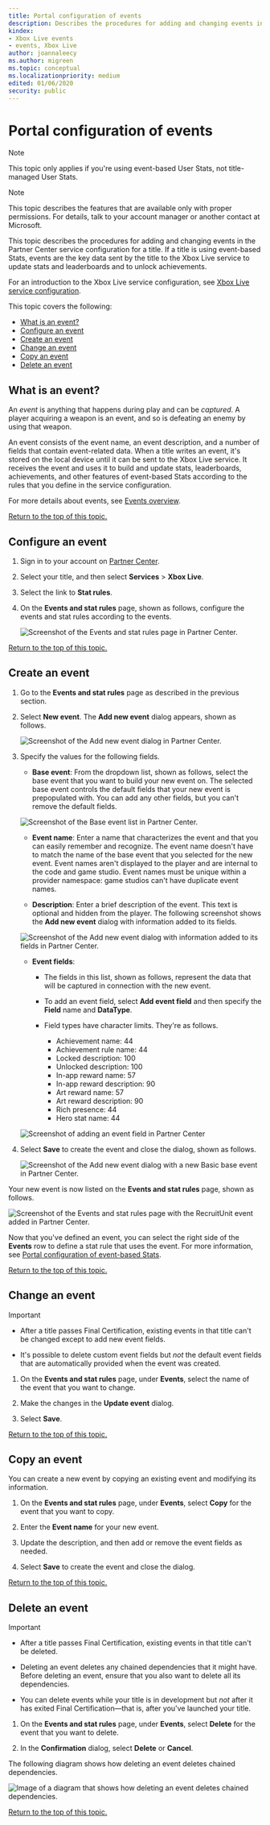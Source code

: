 ```yaml
---
title: Portal configuration of events
description: Describes the procedures for adding and changing events in the Partner Center service configuration for a title.
kindex:
- Xbox Live events
- events, Xbox Live
author: joannaleecy
ms.author: migreen
ms.topic: conceptual
ms.localizationpriority: medium
edited: 01/06/2020
security: public
---
```


<a id="top"></a>

# Portal configuration of events


> [!NOTE]
> This topic only applies if you're using event-based User Stats, not title-managed User Stats.
> [!NOTE]
> This topic describes the features that are available only with proper permissions. For details, talk to your account manager or another contact at Microsoft.

This topic describes the procedures for adding and changing events in the Partner Center service configuration for a title. If a title is using event-based Stats, events are the key data sent by the title to the Xbox Live service to update stats and leaderboards and to unlock achievements.

For an introduction to the Xbox Live service configuration, see [Xbox Live service configuration](/windows/uwp/xbox-live/xbox-live-service-configuration).



This topic covers the following:

   *  [What is an event?](#ID4EKB)  
   *  [Configure an event](#ID4EYM) 
   *  [Create an event](#ID4EUB)
   *  [Change an event](#ID4EYE)  
   *  [Copy an event](#ID4EBG)  
   *  [Delete an event](#ID4EBL)


<a id="ID4EKB"></a>

## What is an event?  

An *event* is anything that happens during play and can be *captured*. A player acquiring a weapon is an event, and so is defeating an enemy by using that weapon.  

An event consists of the event name, an event description, and a number of fields that contain event-related data. When a title writes an event, it's stored on the local device until it can be sent to the Xbox Live service. It receives the event and uses it to build and update stats, leaderboards, achievements, and other features of event-based Stats according to the rules that you define in the service configuration.

For more details about events, see [Events overview](../live-game-events.md).

 [Return to the top of this topic.](#top)

<a id="ID4EYM"></a>

## Configure an event

1. Sign in to your account on [Partner Center](https://developer.microsoft.com/dashboard/windows/overview).

1. Select your title, and then select **Services** > **Xbox Live**.

1. Select the link to **Stat rules**.

1. On the **Events and stat rules** page, shown as follows, configure the events and stat rules according to the events.

   

   ![Screenshot of the Events and stat rules page in Partner Center.](../../../../../../../../../resources/gamecore/secure/images/en-us/live/events/events-and-stat-rules-1.png)

 [Return to the top of this topic.](#top)

<a id="ID4EUB"></a>

## Create an event

1. Go to the **Events and stat rules** page as described in the previous section.

1. Select **New event**. The **Add new event** dialog appears, shown as follows.

   ![Screenshot of the Add new event dialog in Partner Center.](../../../../../../../../../resources/gamecore/secure/images/en-us/live/stats/pctr-add-new-event-dbox.png)

1. Specify the values for the following fields.

   * **Base event**: From the dropdown list, shown as follows, select the base event that you want to build your new event on. The selected base event controls the default fields that your new event is prepopulated with. You can add any other fields, but you can't remove the default fields.

   ![Screenshot of the Base event list in Partner Center.](../../../../../../../../../resources/gamecore/secure/images/en-us/live/stats/pctr-base-event-list.png)

   *  **Event name**: Enter a name that characterizes the event and that you can easily remember and recognize. The event name doesn't have to match the name of the base event that you selected for the new event. Event names aren't displayed to the player and are internal to the code and game studio. Event names must be unique within a provider namespace: game studios can't have duplicate event names.  

   *  **Description**: Enter a brief description of the event. This text is optional and hidden from the player. The following screenshot shows the **Add new event** dialog with information added to its fields.

   ![Screenshot of the Add new event dialog with information added to its fields in Partner Center.](../../../../../../../../../resources/gamecore/secure/images/en-us/live/stats/pctr-add-new-event-dbox-filled-in.png)

   *  **Event fields**:  
      * The fields in this list, shown as follows, represent the data that will be captured in connection with the new event.  
      * To add an event field, select **Add event field** and then specify the **Field** name and **DataType**.
      * Field types have character limits. They're as follows.  

         *  Achievement name: 44  
         *  Achievement rule name: 44  
         *  Locked description: 100  
         *  Unlocked description: 100  
         *  In-app reward name: 57  
         *  In-app reward description: 90  
         *  Art reward name: 57  
         *  Art reward description: 90  
         *  Rich presence: 44  
         *  Hero stat name: 44  

   ![Screenshot of adding an event field in Partner Center](../../../../../../../../../resources/gamecore/secure/images/en-us/live/stats/pctr-add-event-field.png)

1. Select **Save** to create the event and close the dialog, shown as follows.

   ![Screenshot of the Add new event dialog with a new Basic base event in Partner Center.](../../../../../../../../../resources/gamecore/secure/images/en-us/live/events/add-event-dialog.png)

Your new event is now listed on the **Events and stat rules** page, shown as follows.

![Screenshot of the Events and stat rules page with the RecruitUnit event added in Partner Center.](../../../../../../../../../resources/gamecore/secure/images/en-us/live/events/events-and-stat-rules-2.png)

Now that you've defined an event, you can select the right side of the **Events** row to define a stat rule that uses the event. For more information, see [Portal configuration of event-based Stats](../../config/live-stats-eb-portal.md).

 [Return to the top of this topic.](#top)

<a id="ID4EYE"></a>

## Change an event  
> [!IMPORTANT]
> * After a title passes Final Certification, existing events in that title can't be changed except to add new event fields.
>
> * It's possible to delete custom event fields but *not* the default event fields that are automatically provided when the event was created.

   1. On the **Events and stat rules** page, under **Events**, select the name of the event that you want to change.

   1. Make the changes in the **Update event** dialog.

   1. Select **Save**.

 [Return to the top of this topic.](#top)

<a id="ID4EBG"></a>

## Copy an event  

You can create a new event by copying an existing event and modifying its information.

   1. On the **Events and stat rules** page, under **Events**, select **Copy** for the event that you want to copy.

   1. Enter the **Event name** for your new event.

   1. Update the description, and then add or remove the event fields as needed.

   1. Select **Save** to create the event and close the dialog.

 [Return to the top of this topic.](#top)

<a id="ID4EBL"></a>

## Delete an event  
> [!IMPORTANT]
> * After a title passes Final Certification, existing events in that title can't be deleted.
>
> * Deleting an event deletes any chained dependencies that it might have. Before deleting an event, ensure that you also want to delete all its dependencies.
>
> * You can delete events while your title is in development but *not* after it has exited Final Certification&mdash;that is, after you've launched your title.

   1. On the **Events and stat rules** page, under **Events**, select **Delete** for the event that you want to delete.

   1. In the **Confirmation** dialog, select **Delete** or **Cancel**.

The following diagram shows how deleting an event deletes chained dependencies.

![Image of a diagram that shows how deleting an event deletes chained dependencies.](../../../../../../../../../resources/gamecore/secure/images/en-us/live/events/event_delete_dependency.png)  

 [Return to the top of this topic.](#top)  
